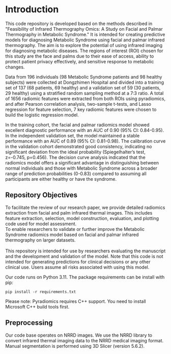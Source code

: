 # Introduction

This code repository is developed based on the methods described in "Feasibility of Infrared Thermography Omics: A Study on Facial and Palmar Thermography in Metabolic Syndrome." It is intended for creating predictive models for diagnosing Metabolic Syndrome using facial and palmar infrared thermography. The aim is to explore the potential of using infrared imaging for diagnosing metabolic diseases. The regions of interest (ROI) chosen for this study are the face and palms due to their ease of access, ability to protect patient privacy effectively, and sensitive response to metabolic changes.

Data from 196 individuals (98 Metabolic Syndrome patients and 98 healthy subjects) were collected at Dongzhimen Hospital and divided into a training set of 137 (68 patients, 69 healthy) and a validation set of 59 (30 patients, 29 healthy) using a stratified random sampling method at a 7:3 ratio. A total of 1656 radiomic features were extracted from both ROIs using pyradiomics, and after Pearson correlation analysis, two-sample t-tests, and Lasso regression for feature selection, 7 key radiomic features were chosen to build the logistic regression model.

In the training cohort, the facial and palmar radiomics model showed excellent diagnostic performance with an AUC of 0.90 (95% CI: 0.84-0.95). In the independent validation set, the model maintained a stable performance with an AUC of 0.89 (95% CI: 0.81-0.98). The calibration curve in the validation cohort demonstrated good consistency, indicating no significant deviation from the ideal probability (Spiegelhalter’s test, z=-0.745, p=0.456). The decision curve analysis indicated that the radiomics model offers a significant advantage in distinguishing between normal individuals and those with Metabolic Syndrome across a broader range of prediction probabilities (0-0.83) compared to assuming all participants are either healthy or have the syndrome.

## Repository Objectives
To facilitate the review of our research paper, we provide detailed radiomics extraction from facial and palm infrared thermal images. This includes feature extraction, selection, model construction, evaluation, and plotting code used for model assessment.<br>
To enable researchers to validate or further improve the Metabolic Syndrome radiomics model based on facial and palmar infrared thermography on larger datasets.<br><br>
This repository is intended for use by researchers evaluating the manuscript and the development and validation of the model. Note that this code is not intended for generating predictions for clinical decisions or any other clinical use. Users assume all risks associated with using this model.


Our code runs on Python 3.11. The package requirements can be install with pip:
```
pip install -r requirements.txt
```
Please note: Pyradiomics requires C++ support. You need to install Microsoft C++ build tools first.


## Preprocessing
Our code base operates on NRRD images. We use the NRRD library to convert infrared thermal imaging data to the NRRD medical imaging format. Manual segmentation is performed using 3D Slicer (version 5.6.2).
